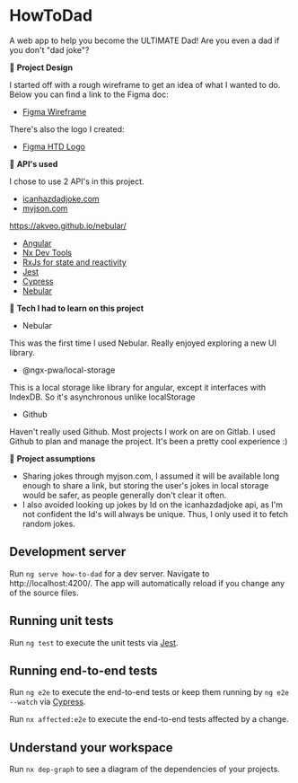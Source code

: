 # HowToDad

A web app to help you become the ULTIMATE Dad! Are you even a dad if you don't "dad joke"?

🔎 **Project Design**

I started off with a rough wireframe to get an idea of what I wanted to do. Below you can find a link to the Figma doc:
- [Figma Wireframe](https://www.figma.com/file/HOAhRy7mzwuBcY5wXhuBUk/HowToDad-App)


There's also the logo I created:
- [Figma HTD Logo](https://www.figma.com/file/Cj2BPCL6d995AvdP76mh8p/HowToDad-Logo)


🔎 **API's used**

I chose to use 2 API's in this project.

- [icanhazdadjoke.com](https://icanhazdadjoke.com/)
- [myjson.com](http://myjson.com/)


https://akveo.github.io/nebular/

- [Angular](https://angular.io)
- [Nx Dev Tools](https://nx.dev/angular)
- [RxJs for state and reactivity](https://rxjs-dev.firebaseapp.com/)
- [Jest](https://jestjs.io/)
- [Cypress](https://www.cypress.io/)
- [Nebular](https://akveo.github.io/nebular/)


🔎 **Tech I had to learn on this project**

- Nebular

This was the first time I used Nebular. Really enjoyed exploring a new UI library.

- @ngx-pwa/local-storage

This is a local storage like library for angular, except it interfaces with IndexDB. So it's asynchronous unlike localStorage

- Github

Haven't really used Github. Most projects I work on are on Gitlab. I used Github to plan and manage the project. It's been a pretty cool experience :)

🔎 **Project assumptions**

- Sharing jokes through myjson.com, I assumed it will be available long enough to share a link, but storing the user's jokes in local storage would be safer, as people generally don't clear it often.
- I also avoided looking up jokes by Id on the icanhazdadjoke api, as I'm not confident the Id's will always be unique. Thus, I only used it to fetch random jokes.


## Development server

Run `ng serve how-to-dad` for a dev server. Navigate to http://localhost:4200/. The app will automatically reload if you change any of the source files.

## Running unit tests

Run `ng test` to execute the unit tests via [Jest](https://jestjs.io).

## Running end-to-end tests

Run `ng e2e` to execute the end-to-end tests or keep them running by `ng e2e --watch` via [Cypress](https://www.cypress.io).

Run `nx affected:e2e` to execute the end-to-end tests affected by a change.

## Understand your workspace

Run `nx dep-graph` to see a diagram of the dependencies of your projects.
